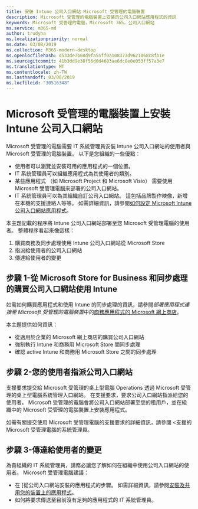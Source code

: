 ```yaml
---
title: 安裝 Intune 公司入口網站 Microsoft 受管理的電腦裝置
description: Microsoft 受管理的電腦裝置上安裝的公司入口網站應用程式的資訊
keywords: Microsoft 受管理的電腦，Microsoft 365，公司入口網站
ms.service: m365-md
author: trudyha
ms.localizationpriority: normal
ms.date: 03/08/2019
ms.collection: M365-modern-desktop
ms.openlocfilehash: d533de7b68d9fa55ff0a108373d9621068c8fb1e
ms.sourcegitcommit: 41b3dd9e38f56d0d4683ae6dc8e0e053ff57a3e7
ms.translationtype: MT
ms.contentlocale: zh-TW
ms.lasthandoff: 03/08/2019
ms.locfileid: "30516348"
---
```

# <a name="install-intune-company-portal-on-microsoft-managed-desktop-devices"></a>Microsoft 受管理的電腦裝置上安裝 Intune 公司入口網站

Microsoft 受管理的電腦需要 IT 系統管理員安裝 Intune 公司入口網站的使用者與 Microsoft 受管理的電腦裝置。 以下是您組織的一些優點：
- 使用者可以瀏覽並安裝可用的應用程式的一個位置。 
- IT 系統管理員可以組織應用程式為其使用者的類別。  
- 某些應用程式 （如 Microsoft Project 和 Microsoft Visio） 需要使用 Microsoft 受管理電腦來部署的公司入口網站。
- IT 系統管理員可以為其組織自訂公司入口網站。 這包括品牌製作映像，新增在本機的支援連絡人等等。 如需詳細資訊，請參閱[如何設定 Microsoft Intune 公司入口網站應用程式](https://docs.microsoft.com/intune/company-portal-app)。   

本主題記載的程序將 Intune 公司入口網站部署至您 Microsoft 受管理電腦的使用者。 整體程序看起來像這樣：
1. 購買商務及同步處理使用 Intune 公司入口網站從 Microsoft Store
2. 指派給使用者的公司入口網站
3. 傳達給使用者的變更

## <a name="step-1---purchase-company-portal-from-microsoft-store-for-business-and-sync-with-intune"></a>步驟 1-從 Microsoft Store for Business 和同步處理的購買公司入口網站使用 Intune
如需如何購買應用程式和使用 Intune 的同步處理的資訊，請參閱*部署應用程式連接至 Microsoft 受管理的電腦裝置*中的[商務應用程式的 Microsoft 網上商店](deploy-apps.md#msfb-apps)。

本主題提供如何資訊： 
- 從適用於企業的 Microsoft 網上商店的購買公司入口網站 
- 強制執行 Intune 和商務用 Microsoft Store 間同步處理
- 確認 active Intune 和商務用 Microsoft Store 之間的同步處理 

## <a name="step-2---assign-company-portal-to-your-users"></a>步驟 2-您的使用者指派公司入口網站
支援要求提交給 Microsoft 受管理的桌上型電腦 Operations 透過 Microsoft 受管理的桌上型電腦系統管理入口網站。 在支援要求，要求公司入口網站指派給您的使用者。 Microsoft 受管理的電腦會將公司入口網站部署至您的租用戶，並在組織中的 Microsoft 受管理的電腦裝置上安裝應用程式。

如需有關提交使用 Microsoft 受管理電腦的支援要求的詳細資訊，請參閱 <<c0>支援的 Microsoft 受管理電腦的系統管理員。

## <a name="step-3---communicate-change-to-your-users"></a>步驟 3-傳達給使用者的變更
為貴組織的 IT 系統管理員，請務必讓您了解如何在組織中使用公司入口網站的使用者。 Microsoft 受管理電腦建議：
- 在 [從公司入口網站安裝的應用程式的步驟。 如需詳細資訊，請參閱[安裝及共用您的裝置上的應用程式](https://docs.microsoft.com/intune-user-help/install-apps-cpapp-windows)。
- 如何將要求傳送至目前沒有足夠的應用程式的 IT 系統管理員。